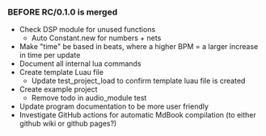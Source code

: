 
### BEFORE RC/0.1.0 is merged
- Check DSP module for unused functions
    - Auto Constant.new for numbers + nets
- Make "time" be based in beats, where a higher BPM = a larger increase in time per update
- Document all internal lua commands
- Create template Luau file
  - Update test_project_load to confirm template luau file is created
- Create example project
    - Remove todo in audio_module test
- Update program documentation to be more user friendly
- Investigate GitHub actions for automatic MdBook compilation (to either github wiki or github pages?)
